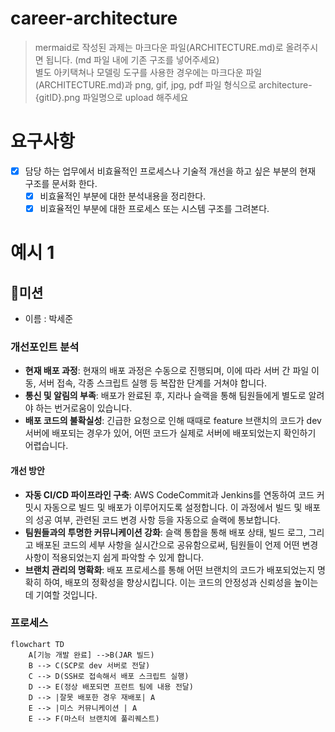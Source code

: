 # career-architecture
> mermaid로 작성된 과제는 마크다운 파일(ARCHITECTURE.md)로 올려주시면 됩니다. (md 파일 내에 기존 구조를 넣어주세요)<br>
> 별도 아키택쳐나 모델링 도구를 사용한 경우에는 마크다운 파일(ARCHITECTURE.md)과 png, gif, jpg, pdf 파일 형식으로 architecture-{gitID}.png 파일명으로 upload 해주세요
# 요구사항
- [x] 담당 하는 업무에서 비효율적인 프로세스나 기술적 개선을 하고 싶은 부분의 현재 구조를 문서화 한다.
  - [x] 비효율적인 부분에 대한 분석내용을 정리한다.
  - [x] 비효율적인 부분에 대한 프로세스 또는 시스템 구조를 그려본다.

# 예시 1

## 🚀미션
- 이름 : 박세준

### 개선포인트 분석
- __현재 배포 과정__: 현재의 배포 과정은 수동으로 진행되며, 이에 따라 서버 간 파일 이동, 서버 접속, 각종 스크립트 실행 등 복잡한 단계를 거쳐야 합니다.
- __통신 및 알림의 부족__: 배포가 완료된 후, 지라나 슬랙을 통해 팀원들에게 별도로 알려야 하는 번거로움이 있습니다.
- __배포 코드의 불확실성__: 긴급한 요청으로 인해 때때로 feature 브랜치의 코드가 dev 서버에 배포되는 경우가 있어, 어떤 코드가 실제로 서버에 배포되었는지 확인하기 어렵습니다.

#### 개선 방안
- __자동 CI/CD 파이프라인 구축__: AWS CodeCommit과 Jenkins를 연동하여 코드 커밋시 자동으로 빌드 및 배포가 이루어지도록 설정합니다. 이 과정에서 빌드 및 배포의 성공 여부, 관련된 코드 변경 사항 등을 자동으로 슬랙에 통보합니다.
- __팀원들과의 투명한 커뮤니케이션 강화__: 슬랙 통합을 통해 배포 상태, 빌드 로그, 그리고 배포된 코드의 세부 사항을 실시간으로 공유함으로써, 팀원들이 언제 어떤 변경사항이 적용되었는지 쉽게 파악할 수 있게 합니다.
- __브랜치 관리의 명확화__: 배포 프로세스를 통해 어떤 브랜치의 코드가 배포되었는지 명확히 하여, 배포의 정확성을 향상시킵니다. 이는 코드의 안정성과 신뢰성을 높이는 데 기여할 것입니다.

### 프로세스
```mermaid
flowchart TD
    A[기능 개발 완료] -->B(JAR 빌드)
    B --> C(SCP로 dev 서버로 전달)
    C --> D(SSH로 접속해서 배포 스크립트 실행)
    D --> E(정상 배포되면 프런트 팀에 내용 전달)
    D --> |잘못 배포한 경우 재배포| A
    E --> |미스 커뮤니케이션 | A
    E --> F(마스터 브랜치에 풀리퀘스트)
```
